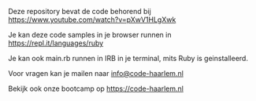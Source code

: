 Deze repository bevat de code behorend bij https://www.youtube.com/watch?v=pXwV1HLgXwk

Je kan deze code samples in je browser runnen in https://repl.it/languages/ruby

Je kan ook main.rb runnen in IRB in je terminal, mits Ruby is geinstalleerd.

Voor vragen kan je mailen naar info@code-haarlem.nl

Bekijk ook onze bootcamp op https://code-haarlem.nl
